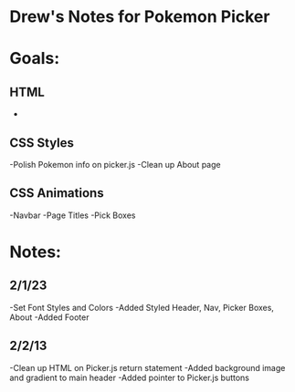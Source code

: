 # Drew's Notes for Pokemon Picker


# Goals:

## HTML
-

## CSS Styles
-Polish Pokemon info on picker.js
-Clean up About page

## CSS Animations
-Navbar
-Page Titles
-Pick Boxes


# Notes:

## 2/1/23
-Set Font Styles and Colors
-Added Styled Header, Nav, Picker Boxes, About
-Added Footer

## 2/2/13
-Clean up HTML on Picker.js return statement
-Added background image and gradient to main header
-Added pointer to Picker.js buttons